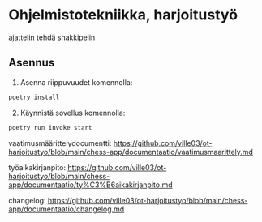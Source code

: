 # Ohjelmistotekniikka, harjoitustyö
ajattelin tehdä shakkipelin

## Asennus

1. Asenna riippuvuudet komennolla:

```bash
poetry install
```

2. Käynnistä sovellus komennolla:

```bash
poetry run invoke start
```

vaatimusmäärittelydocumentti: https://github.com/ville03/ot-harjoitustyo/blob/main/chess-app/documentaatio/vaatimusmaarittely.md

työaikakirjanpito: https://github.com/ville03/ot-harjoitustyo/blob/main/chess-app/documentaatio/ty%C3%B6aikakirjanpito.md

changelog: https://github.com/ville03/ot-harjoitustyo/blob/main/chess-app/documentaatio/changelog.md